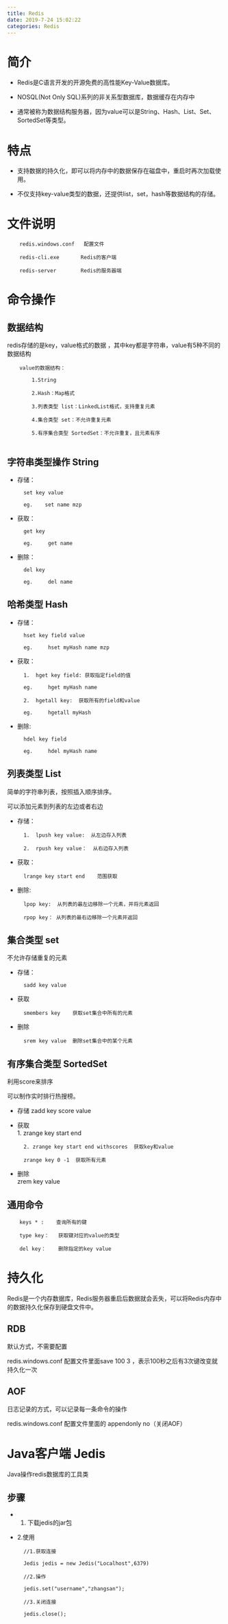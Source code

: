 ```yaml
---
title: Redis
date: 2019-7-24 15:02:22
categories: Redis
---
```

# 简介
- Redis是C语言开发的开源免费的高性能Key-Value数据库。

- NOSQL(Not Only SQL)系列的非关系型数据库，数据缓存在内存中

- 通常被称为数据结构服务器，因为value可以是String、Hash、List、Set、SortedSet等类型。

# 特点

- 支持数据的持久化，即可以将内存中的数据保存在磁盘中，重启时再次加载使用。

- 不仅支持key-value类型的数据，还提供list，set，hash等数据结构的存储。


# 文件说明

```
    redis.windows.conf   配置文件
    
    redis-cli.exe       Redis的客户端
    
    redis-server        Redis的服务器端
```

# 命令操作

## 数据结构

redis存储的是key，value格式的数据 ，其中key都是字符串，value有5种不同的数据结构


```
    value的数据结构：
    
        1.String
        
        2.Hash：Map格式
        
        3.列表类型 list：LinkedList格式，支持重复元素
        
        4.集合类型 set：不允许重复元素
        
        5.有序集合类型 SortedSet：不允许重复，且元素有序
    
```

## 字符串类型操作 String

- 存储：

        set key value
        
        eg.    set name mzp
        
- 获取：

        get key
        
        eg.     get name

- 删除：

        del key
        
        eg.     del name

## 哈希类型 Hash

- 存储：

        hset key field value
        
        eg.     hset myHash name mzp
        
- 获取：

        1.  hget key field: 获取指定field的值
        
        eg.     hget myHash name
        
        2.  hgetall key:  获取所有的field和value
        
        eg.     hgetall myHash
        
- 删除:

        hdel key field
        
        eg.     hdel myHash name
        
        
## 列表类型  List

简单的字符串列表，按照插入顺序排序。

可以添加元素到列表的左边或者右边

- 存储：
        
        1.  lpush key value:  从左边存入列表
        
        2.  rpush key value：  从右边存入列表
        
- 获取：
        
        lrange key start end    范围获取

- 删除:

        lpop key:  从列表的最左边移除一个元素，并将元素返回
        
        rpop key： 从列表的最右边移除一个元素并返回
        
## 集合类型  set

不允许存储重复的元素

- 存储：

        sadd key value
        
- 获取

        smembers key    获取set集合中所有的元素
                
- 删除                

        srem key value  删除set集合中的某个元素
        
## 有序集合类型 SortedSet

利用score来排序

可以制作实时排行热搜榜。

- 存储
        zadd key score value
        
- 获取        
        1. zrange key start end
        
        2. zrange key start end withscores  获取key和value
        
        zrange key 0 -1  获取所有元素

- 删除        
        zrem key value

## 通用命令

```
    keys * :    查询所有的键
    
    type key：   获取键对应的value的类型
    
    del key：    删除指定的key value
```    
            
# 持久化

Redis是一个内存数据库，Redis服务器重启后数据就会丢失，可以将Redis内存中的数据持久化保存到硬盘文件中。

## RDB 

默认方式，不需要配置

redis.windows.conf 配置文件里面save 100 3  ，表示100秒之后有3次键改变就持久化一次

## AOF

日志记录的方式，可以记录每一条命令的操作

redis.windows.conf 配置文件里面的 appendonly no（关闭AOF）

# Java客户端  Jedis

Java操作redis数据库的工具类

## 步骤

- 1. 下载jedis的jar包

- 2.使用

        //1.获取连接
        
        Jedis jedis = new Jedis("Localhost",6379)                        
        
        //2.操作
        
        jedis.set("username","zhangsan");
                                
        //3.关闭连接                        
        
        jedis.close();
                